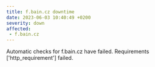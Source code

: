 ```yaml
---
title: f.bain.cz downtime
date: 2023-06-03 10:40:49 +0200
severity: down
affected:
 - f.bain.cz
---
```

Automatic checks for f.bain.cz have failed. Requirements ['http_requirement'] failed.
